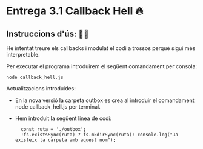 # Entrega 3.1 Callback Hell 🔥

## Instruccions d'ús: 🧙‍♂️

He intentat treure els callbacks i modulat el codi a trossos perquè sigui més interpretable.

Per executar el programa introduirem el següent comandament per consola:

    node callback_hell.js

Actualitzacions introduides:

- En la nova versió la carpeta outbox es crea al introduir el comandament node callback_hell.js per terminal.

- Hem introduit la següent linea de codi:

        const ruta = './outbox';
        !fs.existsSync(ruta) ? fs.mkdirSync(ruta): console.log("Ja existeix la carpeta amb aquest nom"); 




